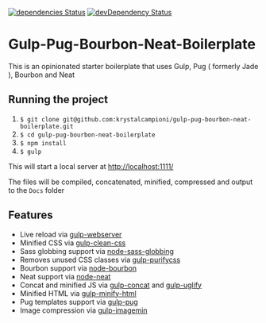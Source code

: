 [![dependencies Status](https://david-dm.org/jakemmarsh/angularjs-gulp-browserify-boilerplate/status.svg)](https://david-dm.org/krystalcampioni/gulp-pug-bourbon-neat-boilerplate) [![devDependency Status](https://david-dm.org/jakemmarsh/angularjs-gulp-browserify-boilerplate/dev-status.svg)](https://david-dm.org/krystalcampioni/gulp-pug-bourbon-neat-boilerplate)


# Gulp-Pug-Bourbon-Neat-Boilerplate
This is an opinionated starter boilerplate that uses Gulp, Pug ( formerly Jade ), Bourbon and Neat


## Running the project
1. `$ git clone git@github.com:krystalcampioni/gulp-pug-bourbon-neat-boilerplate.git`
2. `$ cd gulp-pug-bourbon-neat-boilerplate`
3. `$ npm install`
4. `$ gulp`

This will start a local server at [http://localhost:1111/](http://localhost:1111/)

The files will be compiled, concatenated, minified, compressed and output to the `Docs` folder

## Features
 - Live reload via [gulp-webserver](https://www.npmjs.com/package/gulp-webserver)
 - Minified CSS via [gulp-clean-css](https://www.npmjs.com/package/gulp-clean-css)
 - Sass globbing support via [node-sass-globbing](https://www.npmjs.com/package/node-sass-globbing)
 - Removes unused CSS classes via [gulp-purifycss](https://github.com/purifycss/gulp-purifycss)
 - Bourbon support via [node-bourbon](https://www.npmjs.com/package/node-bourbon)
 - Neat support via [node-neat](https://www.npmjs.com/package/node-neat)
 - Concat and minified JS via [gulp-concat](https://www.npmjs.com/package/gulp-concat) and [gulp-uglify](https://www.npmjs.com/package/gulp-uglify)
 - Minified HTML via [gulp-minify-html](https://www.npmjs.com/package/gulp-minify-html)
 - Pug templates support via [gulp-pug](https://www.npmjs.com/package/gulp-pug)
 - Image compression via [gulp-imagemin](https://github.com/sindresorhus/gulp-imagemin)
